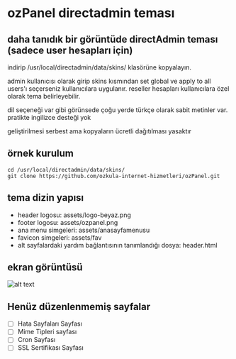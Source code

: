 # ozPanel directadmin teması
## daha tanıdık bir görüntüde directAdmin teması (sadece user hesapları için)

indirip /usr/local/directadmin/data/skins/ klasörüne kopyalayın. 

admin kullanıcısı olarak girip skins kısmından set global ve apply to all users'ı seçerseniz kullanıcılara uygulanır. 
reseller hesapları kullanıcılara özel olarak tema belirleyebilir. 

dil seçeneği var gibi görünsede çoğu yerde türkçe olarak sabit metinler var. pratikte ingilizce desteği yok

geliştirilmesi serbest ama kopyaların ücretli dağıtılması yasaktır


## örnek kurulum 
```
cd /usr/local/directadmin/data/skins/
git clone https://github.com/ozkula-internet-hizmetleri/ozPanel.git
```

## tema dizin yapısı 
- header logosu: assets/logo-beyaz.png
- footer logosu: assets/ozpanel.png
- ana menu simgeleri: assets/anasayfamenusu
- favicon simgeleri: assets/fav
- alt sayfalardaki yardım bağlantısının tanımlandığı dosya: header.html

## ekran görüntüsü
![alt text](https://raw.githubusercontent.com/ozkula-internet-hizmetleri/ozPanel/master/assets/img/screenshot.png)

## Henüz düzenlenmemiş sayfalar
- [ ] Hata Sayfaları Sayfası
- [ ] Mime Tipleri sayfası
- [ ] Cron Sayfası
- [ ] SSL Sertifikası Sayfası

